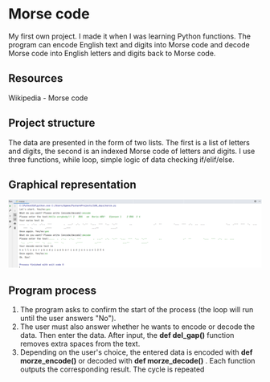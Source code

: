 # Morse code
My first own project. I made it when I was learning Python functions. 
The program can encode English text and digits into Morse code and decode Morse code into English letters and digits back to Morse code.
## Resources
Wikipedia - Morse code
## Project structure
The data are presented in the form of two lists. The first is a list of letters and digits, the second is an indexed Morse code of letters and digits.
I use three functions, while loop, simple logic of data checking if/elif/else.

## Graphical representation
![](https://github.com/Aleshichev/code_morse/blob/main/1.png)

## Program process
1.	The program asks to confirm the start of the process (the loop will run until the user answers "No").
2.	The user must also answer whether he wants to encode or decode the data. Then enter the data. After input, the **def del_gap()** function removes extra spaces from the text.
3.	Depending on the user's choice, the entered data is encoded with  **def morze_encode()** or decoded with **def morze_decode()** . Each function outputs the corresponding result. The cycle is repeated
